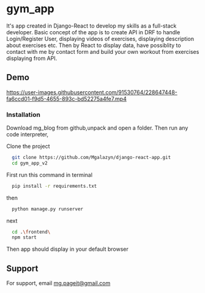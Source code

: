 # gym_app   

It's app created in Django-React to develop my skills as a full-stack developer. Basic concept of the app is to create API in DRF to handle Login/Register User, displaying videos of exercises, displaying description about exercises etc. Then by React to display data, have possiblity to contact with me by contact form and build your own workout from exercises displaying from API. 

## Demo


https://user-images.githubusercontent.com/91530764/228647448-fa6ccd01-f9d5-4655-893c-bd52275a4fe7.mp4



### Installation
Download mg_blog from github,unpack and open a folder. Then run any code interpreter,

Clone the project

```bash
  git clone https://github.com/Mgalazyn/django-react-app.git
  cd gym_app_v2
```

First run this command in terminal

```bash
  pip install -r requirements.txt
```
then 
```bash
  python manage.py runserver
```
next 
```bash
  cd .\frontend\
  npm start
```

Then app should display in your default browser







## Support

For support, email mg.pageit@gmail.com
